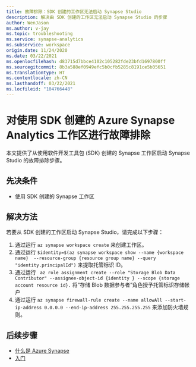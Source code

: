 ```yaml
---
title: 故障排除：SDK 创建的工作区无法启动 Synapse Studio
description: 解决由 SDK 创建的工作区无法启动 Synapse Studio 的步骤
author: WenJason
ms.author: v-jay
ms.topic: troubleshooting
ms.service: synapse-analytics
ms.subservice: workspace
origin.date: 11/24/2020
ms.date: 03/22/2021
ms.openlocfilehash: d83715d7bbce4102c105282fde23bfd1697800ff
ms.sourcegitcommit: 8b3a588ef0949efc5b0cfb5285c8191ce5b05651
ms.translationtype: HT
ms.contentlocale: zh-CN
ms.lasthandoff: 03/22/2021
ms.locfileid: "104766448"
---
```

# <a name="troubleshoot-azure-synapse-analytics-workspaces-created-using-sdk"></a>对使用 SDK 创建的 Azure Synapse Analytics 工作区进行故障排除

本文提供了从使用软件开发工具包 (SDK) 创建的 Synapse 工作区启动 Synapse Studio 的故障排除步骤。


## <a name="prerequisites"></a>先决条件

- 使用 SDK 创建的 Synapse 工作区

## <a name="workaround"></a>解决方法

若要从 SDK 创建的工作区启动 Synapse Studio，请完成以下步骤： 
  1.    通过运行 `az synapse workspace create` 来创建工作区。
  2.    通过运行 `$identity=$(az synapse workspace show --name {workspace name}  --resource-group {resource group name} --query "identity.principalId")` 来提取托管标识 ID。
  3.    通过运行 ` az role assignment create --role "Storage Blob Data Contributor" --assignee-object-id {identity } --scope {storage account resource id}.` 将“存储 Blob 数据参与者”角色授予托管标识存储帐户
  4.    通过运行 ` az synapse firewall-rule create --name allowAll --start-ip-address 0.0.0.0 --end-ip-address 255.255.255.255 ` 来添加防火墙规则。

## <a name="next-steps"></a>后续步骤

* [什么是 Azure Synapse](../overview-what-is.md)
* [入门](../get-started.md)
